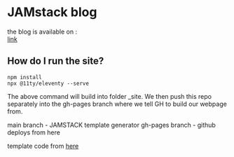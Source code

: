 # JAMstack blog

the blog is available on :  
[link](https://adnjoo.github.io/)

## How do I run the site?
```
npm install
npx @11ty/eleventy --serve
```
The above command will build into folder \_site. 
We then push this repo separately into the gh-pages branch where we tell GH to build our webpage from.

main branch - JAMSTACK template generator 
gh-pages branch - github deploys from here 

template code from [here](https://github.com/JonUK/eleventy-blog)
